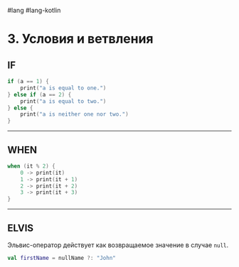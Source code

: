 #lang #lang-kotlin

# 3. Условия и ветвления

## IF

```kotlin
if (a == 1) {
    print("a is equal to one.")
} else if (a == 2) {
    print("a is equal to two.")
} else {
    print("a is neither one nor two.")
}
```

---

## WHEN

```kotlin
when (it % 2) {
    0 -> print(it)
    1 -> print(it + 1)
    2 -> print(it + 2)
    3 -> print(it + 3)
}
```

---

## ELVIS

Эльвис-оператор действует как возвращаемое значение в случае `null`.

```kotlin
val firstName = nullName ?: "John"
```
